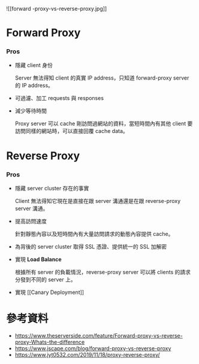 ![[forward -proxy-vs-reverse-proxy.jpg]]

# Forward Proxy

### Pros

- 隱藏 client 身份

    Server 無法得知 client 的真實 IP address，只知道 forward-proxy server 的 IP address。

- 可過濾、加工 requests 與 responses

- 減少等待時間

    Proxy server 可以 cache 剛訪問過網站的資料，當短時間內有其他 client 要訪問同樣的網站時，可以直接回覆 cache data。

# Reverse Proxy

### Pros

- 隱藏 server cluster 存在的事實

    Client 無法得知它現在是直接在跟 server 溝通還是在跟 reverse-proxy server 溝通。

- 提高訪問速度

    針對靜態內容以及短時間內有大量訪問請求的動態內容提供 cache。

- 為背後的 server cluster 取得 SSL 憑證、提供統一的 SSL 加解密

- 實現 **Load Balance**

    根據所有 server 的負載情況，reverse-proxy server 可以將 clients 的請求分發到不同的 server 上。

- 實現 [[Canary Deployment]]

# 參考資料

- <https://www.theserverside.com/feature/Forward-proxy-vs-reverse-proxy-Whats-the-difference>
- <https://www.jscape.com/blog/forward-proxy-vs-reverse-proxy>
- <https://www.jyt0532.com/2019/11/18/proxy-reverse-proxy/>
